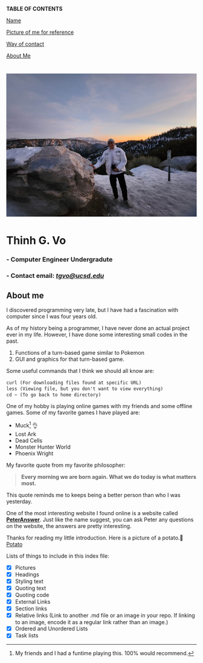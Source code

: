 **TABLE OF CONTENTS**

[Name](#thinh-g-vo)

[Picture of me for reference](#picture-of-myself)

[Way of contact](###contact-email-tgvoucsdedu)

[About Me](#about-me)

# ![Picture of myself](screenshots/319783945_1009285917127620_8951516267525572160_n.jpg)

# **Thinh G. Vo**

### - Computer Engineer Undergradute

### - Contact email: ***tgvo@ucsd.edu***

## **About me**

I discovered programming very late, but I have had a fascination with computer since I was four years old. 

As of my history being a programmer, I have never done an actual project ever in my life. However, I have done some interesting small codes in the past.

1. Functions of a turn-based game similar to Pokemon
2. GUI and graphics for that turn-based game.

Some useful commands that I think we should all know are:

```
curl (For downloading files found at specific URL)
less (Viewing file, but you don't want to view everything)
cd ~ (To go back to home directory)
```

One of my hobby is playing online games with my friends and some offline games. Some of my favorite games I have played are:

- Muck[^1] 👌
- Lost Ark
- Dead Cells
- Monster Hunter World
- Phoenix Wright

My favorite quote from my favorite philosopher:

> **Every morning we are born again. What we do today is what matters most.**

This quote reminds me to keeps being a better person than who I was yesterday.

One of the most interesting website I found online is a website called **[PeterAnswer](https://www.peteranswers.com/)**. Just like the name suggest, you can ask Peter any questions on the website, the answers are pretty interesting.

Thanks for reading my little introduction. Here is a picture of a potato.🙂  [Potato](screenshots/Potato_Battery_Main.jpg)

[^1]: My friends and I had a funtime playing this. 100% would recommend.

Lists of things to include in this index file:

- [x] Pictures
- [x] Headings
- [x] Styling text
- [x] Quoting text
- [x] Quoting code
- [x] External Links
- [x] Section links
- [x] Relative links (Link to another .md file or an image in your repo. If linking to an image, encode it as a regular link rather than an image.)
- [x] Ordered and Unordered Lists
- [x] Task lists
